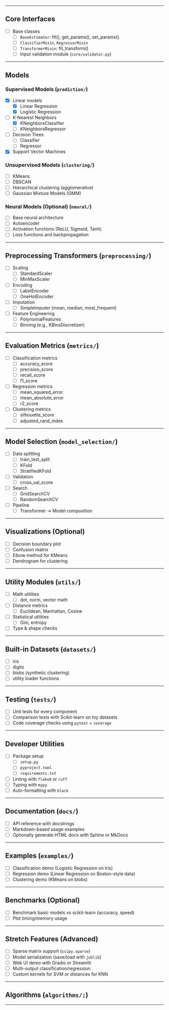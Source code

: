 
---

## Core Interfaces

- [ ] Base classes
  - [ ] `BaseEstimator`: fit(), get_params(), set_params()
  - [ ] `ClassifierMixin`, `RegressorMixin`
  - [ ] `TransformerMixin`: fit_transform()
  - [ ] Input validation module (`core/validator.py`)

---

## Models

### Supervised Models (`prediction/`)
- [x] Linear models
  - [x] Linear Regression
  - [x] Logistic Regression
- [ ] K-Nearest Neighbors
  - [x] KNeighborsClassifier
  - [ ] KNeighborsRegressor
- [ ] Decision Trees
  - [ ] Classifier
  - [ ] Regressor
- [x] Support Vector Machines 

### Unsupervised Models (`clustering/`)
- [ ] KMeans
- [ ] DBSCAN
- [ ] Hierarchical clustering (agglomerative)
- [ ] Gaussian Mixture Models (GMM)

### Neural Models (Optional) (`neural/`)
- [ ] Base neural architecture
- [ ] Autoencoder
- [ ] Activation functions (ReLU, Sigmoid, Tanh)
- [ ] Loss functions and backpropagation

---

## Preprocessing Transformers (`preprocessing/`)

- [ ] Scaling
  - [ ] StandardScaler
  - [ ] MinMaxScaler
- [ ] Encoding
  - [ ] LabelEncoder
  - [ ] OneHotEncoder
- [ ] Imputation
  - [ ] SimpleImputer (mean, median, most_frequent)
- [ ] Feature Engineering
  - [ ] PolynomialFeatures
  - [ ] Binning (e.g., KBinsDiscretizer)

---

## Evaluation Metrics (`metrics/`)

- [ ] Classification metrics
  - [ ] accuracy_score
  - [ ] precision_score
  - [ ] recall_score
  - [ ] f1_score
- [ ] Regression metrics
  - [ ] mean_squared_error
  - [ ] mean_absolute_error
  - [ ] r2_score
- [ ] Clustering metrics
  - [ ] silhouette_score
  - [ ] adjusted_rand_index

---

## Model Selection (`model_selection/`)

- [ ] Data splitting
  - [ ] train_test_split
  - [ ] KFold
  - [ ] StratifiedKFold
- [ ] Validation
  - [ ] cross_val_score
- [ ] Search
  - [ ] GridSearchCV
  - [ ] RandomSearchCV
- [ ] Pipeline
  - [ ] Transformer → Model composition

---

## Visualizations (Optional)

- [ ] Decision boundary plot
- [ ] Confusion matrix
- [ ] Elbow method for KMeans
- [ ] Dendrogram for clustering

---

## Utility Modules (`utils/`)

- [ ] Math utilities
  - [ ] dot, norm, vector math
- [ ] Distance metrics
  - [ ] Euclidean, Manhattan, Cosine
- [ ] Statistical utilities
  - [ ] Gini, entropy
- [ ] Type & shape checks

---

## Built-in Datasets (`datasets/`)

- [ ] iris
- [ ] digits
- [ ] blobs (synthetic clustering)
- [ ] utility loader functions

---

## Testing (`tests/`)

- [ ] Unit tests for every component
- [ ] Comparison tests with Scikit-learn on toy datasets
- [ ] Code coverage checks using `pytest` + `coverage`

---

## Developer Utilities

- [ ] Package setup
  - [ ] `setup.py`
  - [ ] `pyproject.toml`
  - [ ] `requirements.txt`
- [ ] Linting with `flake8` or `ruff`
- [ ] Typing with `mypy`
- [ ] Auto-formatting with `black`

---

## Documentation (`docs/`)

- [ ] API reference with docstrings
- [ ] Markdown-based usage examples
- [ ] Optionally generate HTML docs with Sphinx or MkDocs

---

## Examples (`examples/`)

- [ ] Classification demo (Logistic Regression on Iris)
- [ ] Regression demo (Linear Regression on Boston-style data)
- [ ] Clustering demo (KMeans on blobs)

---

## Benchmarks (Optional)

- [ ] Benchmark basic models vs scikit-learn (accuracy, speed)
- [ ] Plot timing/memory usage

---

## Stretch Features (Advanced)

- [ ] Sparse matrix support (`scipy.sparse`)
- [ ] Model serialization (save/load with `joblib`)
- [ ] Web UI demo with Gradio or Streamlit
- [ ] Multi-output classification/regression
- [ ] Custom kernels for SVM or distances for KNN

---

## Algorithms (`algorithms/;`)

--- 
